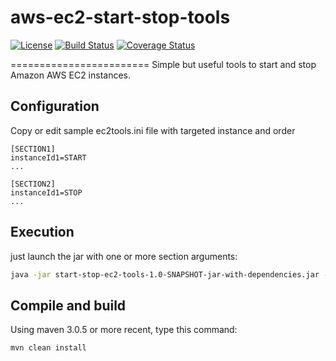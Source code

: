 # aws-ec2-start-stop-tools

[![License](https://img.shields.io/github/license/Sylvain-Bugat/aws-ec2-start-stop-tools.svg)](https://github.com/Sylvain-Bugat/aws-ec2-start-stop-tools/blob/master/LICENSE)
[![Build Status](https://img.shields.io/travis/Sylvain-Bugat/aws-ec2-start-stop-tools.svg)](https://travis-ci.org/Sylvain-Bugat/aws-ec2-start-stop-tools)
[![Coverage Status](https://coveralls.io/repos/Sylvain-Bugat/aws-ec2-start-stop-tools/badge.svg?branch=master)](https://coveralls.io/r/Sylvain-Bugat/aws-ec2-start-stop-tools?branch=master)

========================
Simple but useful tools to start and stop Amazon AWS EC2 instances.

## Configuration

Copy or edit sample ec2tools.ini file with targeted instance and order
```
[SECTION1]
instanceId1=START
...

[SECTION2]
instanceId1=STOP
...
```

## Execution

just launch the jar with one or more section arguments:
```bash
java -jar start-stop-ec2-tools-1.0-SNAPSHOT-jar-with-dependencies.jar -e -s SECTION1 -s SECTION2
```

## Compile and build

Using maven 3.0.5 or more recent, type this command:
```bash
mvn clean install
```
